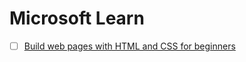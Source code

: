 # Microsoft Learn

- [ ] [Build web pages with HTML and CSS for beginners](https://learn.microsoft.com/en-us/training/paths/build-web-pages-html-css-for-beginners/)
